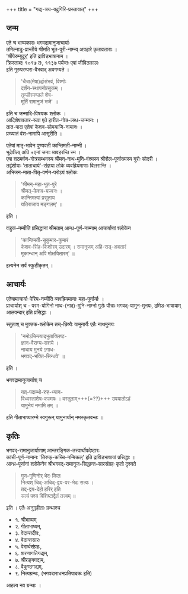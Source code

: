 +++
title = "गद्य-त्रय-यदुगिरि-प्रस्तावात्"
+++

## जन्म
एते च भाष्यकाराः भगवद्रामानुजाचार्याः  
तमिल्नाडु-प्रान्तीये श्रीमति भूत-पुरी-नाम्न्य् अग्रहारे कृतावताराः ।  
'श्रीपेरुम्बुदूर्' इति द्राविडभाषानाम ।  
क्रिस्ताब्दः १०१७ तः, ११३७ पर्यन्तः एषां जीवितकालः  
इति गुरुपरम्परा-वैभवाद् अवगम्यते ।

> 'चैत्रा(मेषा)र्द्रासंभवं, विष्णोः  
दर्शन-स्थापनोत्सुकम् ।  
तुण्डीरमण्डले शेष-  
मूर्तिं रामानुजं भजे' ॥ 

इति च जन्मादि-विषयकः श्लोकः ।  
आदिशेषावतार-रूपा एते हारीत-गोत्र-लब्ध-जन्मानः ।  
तात-पादा एतेषां केशव-सोमयाजि-नामानः ।  
प्रख्यातं वंश-नामापि आसूरीति ।  

एतेषां मातृ-भावेन पुण्यवती कान्तिमती-नाम्नी ।  
भूदेवीत्य् अपि +एनां जनाः व्यवहरन्ति स्म ।  
एषा शठमर्षण-गोत्रसम्भवस्य श्रीमन्-नाथ-मुनि-वंश्यस्य श्रीशैल-पूर्णाख्यस्य गुरोः सोदरी ।  
तद्वंशीयाः 'ताताचार्य'-संज्ञया लोके व्यवह्रियमाणाः विलसन्ति ।  
अभिजन-माता-पितृ-वर्णन-परोऽयं श्लोकः

> 'श्रीमन्-महा-भूत-पुरे  
श्रीमत्-केशव-यज्वनः ।  
कान्तिमत्यां प्रसूताय  
यतिराजाय मङ्गलम्' ॥

इति ।

वडुक-नम्बीति प्रसिद्धानां श्रीमताम् आन्ध्र-पूर्ण-नाम्नाम् आचार्याणां श्लोकेन

> 'कान्तिमती-सुकुमार-कुमारं  
केशव-सिंह-किशोरम् उदारम् ।
रामानुजम् अहि-राड्-अवतारं  
मूकान्धान् अपि मोक्षयितारम्' ॥

इत्यनेन सर्वं स्फुटीकृतम् ।  

## आचार्यः
एतेषामाचार्याः पेरिय-नम्बीति व्यवह्रियमाणाः महा-पूर्णार्याः ।  
प्राचार्याश् च - परम-योगिनो नाथ-(नाद)-मुनि-नाम्नो गुरोः पौत्राः भगवद्-यामुन-मुनयः, द्रमिड-भाषायाम् आलवन्दार् इति प्रसिद्धाः ।  

स्तुताश् च मुक्तक-श्लोकेन तच्-छिष्यैः यामुनार्यैः एतैः नाथमुनयः

> 'नमोऽचिन्त्याद्भुताक्लिष्ट-  
ज्ञान-वैराग्य-राशये ।  
नाथाय मुनये ऽगाध-  
भगवद्-भक्ति-सिन्धवे' ॥ 

इति ।

भगवद्रामानुजार्याश् च

> यत्-पदाम्भो-रुह-ध्यान-  
विध्वस्ताशेष-कल्मषः ।
वस्तुताम्+++(=??)+++ उपयातोऽहं  
यामुनेयं नमामि तम् ॥

इति गीताभाष्यारम्भे स्वगुरून् यामुनार्यान् नमस्कृतवन्तः ।  

## कृतिः
भगवद्-रामानुजार्याणाम् आन्तरङ्गिक-तत्त्वार्थोपदेष्टारः  
कांची-पूर्ण-नामानः 'तिरुक्-कच्चि-नम्बिकल्' इति द्राविडभाषायां प्रसिद्धाः ।  
आन्ध्र-पूर्णानां श्लोकेनैव श्रीभगवद्-रामानुज-सिद्धान्त-सारसंग्रहः कृतो दृश्यते

> गुण-गुणिनोर् भेदः किल  
नित्यश् चिद्-अचिद्-द्वय-पर-भेदः सत्यः ।  
तद्-द्वय-देहो हरिर् इति  
सत्यं पश्य विशिष्टाद्वैतं तत्त्वम् ॥ 

इति । एतैः अनुगृहीताः ग्रन्थाश्च

- १. श्रीभाष्यम् 
- २. गीताभाष्यम्, 
- ३. वेदान्तदीपः, 
- ४. वेदान्तसारः 
- ५. वेदार्थसंग्रहः, 
- ६. शरणागतिगद्यम्, 
- ७. श्रीरङ्गगद्यम्, 
- ८. वैकुण्ठगद्यम्, 
- ९. नित्यग्रन्थः, (भगवदाराधनप्रतिपादकः इति) 

आहत्य नव ग्रन्थाः ।  
